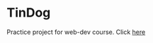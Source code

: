 # TinDog
Practice project for web-dev course. Click <a href= "https://lautarc01.github.io/TinDog/" target="_blank"> here </a>
